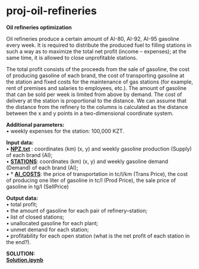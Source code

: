 # proj-oil-refineries

**Oil refineries optimization**

Oil refineries produce a certain amount of AI-80, AI-92, AI-95 gasoline every week. It is required to distribute the produced fuel to filling stations in such a way as to maximize the total net profit (income – expenses); at the same time, it is allowed to close unprofitable stations.

The total profit consists of the proceeds from the sale of gasoline, the cost of producing gasoline of each brand, the cost of transporting gasoline at the station and fixed costs for the maintenance of gas stations (for example, rent of premises and salaries to employees, etc.). The amount of gasoline that can be sold per week is limited from above by demand. The cost of delivery at the station is proportional to the distance. We can assume that the distance from the refinery to the columns is calculated as the distance between the x and y points in a two-dimensional coordinate system.

**Additional parameters:**  
• weekly expenses for the station: 100,000 KZT.  

**Input data:**  
• [**NPZ.txt**](https://github.com/aziart/proj-oil-refineries/blob/main/data/NPZ.txt) : coordinates (km) (x, y) and weekly gasoline production (Supply) of each brand (AI);  
• [**STATIONS**](https://github.com/aziart/proj-oil-refineries/blob/main/data/STATIONS.txt): coordinates (km) (x, y) and weekly gasoline demand (Demand) of each brand (AI);  
• * [**AI_COSTS**](https://github.com/aziart/proj-oil-refineries/blob/main/data/AI_COSTS.txt): the price of transportation in tc/l/km (Trans Price), the cost of producing one liter of gasoline in tc/l (Prod Price), the sale price of gasoline in tg/l (SellPrice)  

**Output data:**  
• total profit;  
• the amount of gasoline for each pair of refinery–station;  
• list of closed stations;  
• unallocated gasoline for each plant;  
• unmet demand for each station;  
• profitability for each open station (what is the net profit of each station in the end?).  

**SOLUTION:**  
[**Solution.ipynb**](https://github.com/aziart/proj-oil-refineries/blob/main/Solution.ipynb)